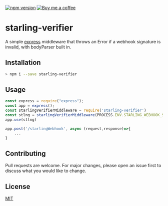 [![npm version](https://img.shields.io/npm/v/starling-verifier.svg?color=green)](https://www.npmjs.com/package/starling-verifier)
[![Buy me a coffee][buymeacoffee-shield]][buymeacoffee]

# starling-verifier

A simple [express](https://github.com/expressjs/express) middleware that throws an Error if a webhook signature is invalid, with bodyParser built in.

## Installation

```bash
> npm i --save starling-verifier
```

## Usage

```javascript
const express = require("express");
const app = express();
const starlingVerifierMiddleware = require('starling-verifier')
const stlng = starlingVerifierMiddleware(PROCESS.ENV.STARLING_WEBHOOK_SECRET)
app.use(stlng)

app.post('/starlingWebhook', async (request,response)=>{
    ...
}
```

## Contributing

Pull requests are welcome. For major changes, please open an issue first to discuss what you would like to change.

## License

[MIT](https://choosealicense.com/licenses/mit/)

[buymeacoffee-shield]: https://www.buymeacoffee.com/assets/img/guidelines/download-assets-sm-2.svg
[buymeacoffee]: https://www.buymeacoffee.com/smashah